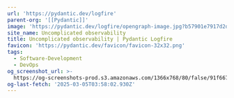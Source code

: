 ```yaml
---
url: 'https://pydantic.dev/logfire'
parent-org: '[[Pydantic]]'
image: 'https://pydantic.dev/logfire/opengraph-image.jpg?b57901e7917d2d58'
site_name: Uncomplicated observability
title: Uncomplicated observability | Pydantic Logfire
favicon: 'https://pydantic.dev/favicon/favicon-32x32.png'
tags:
  - Software-Development
  - DevOps
og_screenshot_url: >-
  https://og-screenshots-prod.s3.amazonaws.com/1366x768/80/false/91f667ee67e6ae074f59748e1f2ecb195cad064afd4b060fe636dd8c86a4adb5.jpeg
og-last-fetch: '2025-03-05T03:58:02.930Z'
---
```


